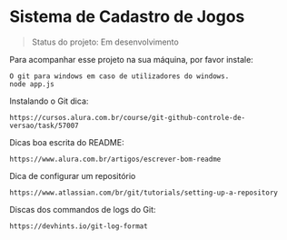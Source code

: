 <h1> Sistema de Cadastro de Jogos</h1>

> Status do projeto: Em desenvolvimento

Para acompanhar esse projeto na sua máquina, por favor instale:

```
O git para windows em caso de utilizadores do windows.
node app.js

```
Instalando o Git dica:
```
https://cursos.alura.com.br/course/git-github-controle-de-versao/task/57007

```

Dicas boa escrita do README:
```
https://www.alura.com.br/artigos/escrever-bom-readme
```


Dica de configurar um repositório
```
https://www.atlassian.com/br/git/tutorials/setting-up-a-repository

````


Discas dos commandos de logs do Git:
```
https://devhints.io/git-log-format

```